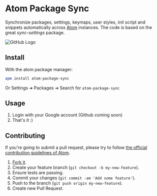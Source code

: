 # Atom Package Sync


Synchronize packages, settings, keymaps, user styles, init script and snippets automatically across [Atom](http://atom.io) instances.
The code is based on the great *sync-settings* package.

![GitHub Logo](https://cloud.githubusercontent.com/assets/642515/24177950/451d9896-0e7c-11e7-959f-f6940b64d57d.gif)


## Install

With the atom package manager:
```bash
apm install atom-package-sync
```
Or Settings ➔ Packages ➔ Search for `atom-package-sync`

## Usage

1. Login with your Google account (Github coming soon)
2. That's it :)


## Contributing

If you're going to submit a pull request, please try to follow [the official contribution guidelines of Atom](https://atom.io/docs/latest/contributing).

1. [Fork it](https://github.com/macor161/atom-package-sync/).
2. Create your feature branch (`git checkout -b my-new-feature`).
3. Ensure tests are passing.
4. Commit your changes (`git commit -am 'Add some feature'`).
5. Push to the branch (`git push origin my-new-feature`).
6. Create new Pull Request.
